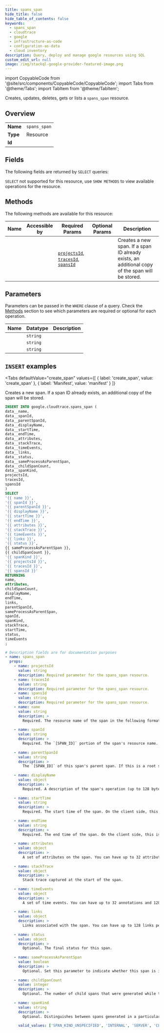 ```yaml
--- 
title: spans_span
hide_title: false
hide_table_of_contents: false
keywords:
  - spans_span
  - cloudtrace
  - google
  - infrastructure-as-code
  - configuration-as-data
  - cloud inventory
description: Query, deploy and manage google resources using SQL
custom_edit_url: null
image: /img/stackql-google-provider-featured-image.png
---
```


import CopyableCode from '@site/src/components/CopyableCode/CopyableCode';
import Tabs from '@theme/Tabs';
import TabItem from '@theme/TabItem';

Creates, updates, deletes, gets or lists a <code>spans_span</code> resource.

## Overview
<table><tbody>
<tr><td><b>Name</b></td><td><code>spans_span</code></td></tr>
<tr><td><b>Type</b></td><td>Resource</td></tr>
<tr><td><b>Id</b></td><td><CopyableCode code="google.cloudtrace.spans_span" /></td></tr>
</tbody></table>

## Fields

The following fields are returned by `SELECT` queries:

`SELECT` not supported for this resource, use `SHOW METHODS` to view available operations for the resource.


## Methods

The following methods are available for this resource:

<table>
<thead>
    <tr>
    <th>Name</th>
    <th>Accessible by</th>
    <th>Required Params</th>
    <th>Optional Params</th>
    <th>Description</th>
    </tr>
</thead>
<tbody>
<tr>
    <td><a href="#create_span"><CopyableCode code="create_span" /></a></td>
    <td><CopyableCode code="insert" /></td>
    <td><a href="#parameter-projectsId"><code>projectsId</code></a>, <a href="#parameter-tracesId"><code>tracesId</code></a>, <a href="#parameter-spansId"><code>spansId</code></a></td>
    <td></td>
    <td>Creates a new span. If a span ID already exists, an additional copy of the span will be stored.</td>
</tr>
</tbody>
</table>

## Parameters

Parameters can be passed in the `WHERE` clause of a query. Check the [Methods](#methods) section to see which parameters are required or optional for each operation.

<table>
<thead>
    <tr>
    <th>Name</th>
    <th>Datatype</th>
    <th>Description</th>
    </tr>
</thead>
<tbody>
<tr id="parameter-projectsId">
    <td><CopyableCode code="projectsId" /></td>
    <td><code>string</code></td>
    <td></td>
</tr>
<tr id="parameter-spansId">
    <td><CopyableCode code="spansId" /></td>
    <td><code>string</code></td>
    <td></td>
</tr>
<tr id="parameter-tracesId">
    <td><CopyableCode code="tracesId" /></td>
    <td><code>string</code></td>
    <td></td>
</tr>
</tbody>
</table>

## `INSERT` examples

<Tabs
    defaultValue="create_span"
    values={[
        { label: 'create_span', value: 'create_span' },
        { label: 'Manifest', value: 'manifest' }
    ]}
>
<TabItem value="create_span">

Creates a new span. If a span ID already exists, an additional copy of the span will be stored.

```sql
INSERT INTO google.cloudtrace.spans_span (
data__name,
data__spanId,
data__parentSpanId,
data__displayName,
data__startTime,
data__endTime,
data__attributes,
data__stackTrace,
data__timeEvents,
data__links,
data__status,
data__sameProcessAsParentSpan,
data__childSpanCount,
data__spanKind,
projectsId,
tracesId,
spansId
)
SELECT 
'{{ name }}',
'{{ spanId }}',
'{{ parentSpanId }}',
'{{ displayName }}',
'{{ startTime }}',
'{{ endTime }}',
'{{ attributes }}',
'{{ stackTrace }}',
'{{ timeEvents }}',
'{{ links }}',
'{{ status }}',
{{ sameProcessAsParentSpan }},
{{ childSpanCount }},
'{{ spanKind }}',
'{{ projectsId }}',
'{{ tracesId }}',
'{{ spansId }}'
RETURNING
name,
attributes,
childSpanCount,
displayName,
endTime,
links,
parentSpanId,
sameProcessAsParentSpan,
spanId,
spanKind,
stackTrace,
startTime,
status,
timeEvents
;
```
</TabItem>
<TabItem value="manifest">

```yaml
# Description fields are for documentation purposes
- name: spans_span
  props:
    - name: projectsId
      value: string
      description: Required parameter for the spans_span resource.
    - name: tracesId
      value: string
      description: Required parameter for the spans_span resource.
    - name: spansId
      value: string
      description: Required parameter for the spans_span resource.
    - name: name
      value: string
      description: >
        Required. The resource name of the span in the following format: * `projects/[PROJECT_ID]/traces/[TRACE_ID]/spans/[SPAN_ID]` `[TRACE_ID]` is a unique identifier for a trace within a project; it is a 32-character hexadecimal encoding of a 16-byte array. It should not be zero. `[SPAN_ID]` is a unique identifier for a span within a trace; it is a 16-character hexadecimal encoding of an 8-byte array. It should not be zero. .
        
    - name: spanId
      value: string
      description: >
        Required. The `[SPAN_ID]` portion of the span's resource name.
        
    - name: parentSpanId
      value: string
      description: >
        The `[SPAN_ID]` of this span's parent span. If this is a root span, then this field must be empty.
        
    - name: displayName
      value: object
      description: >
        Required. A description of the span's operation (up to 128 bytes). Cloud Trace displays the description in the Cloud console. For example, the display name can be a qualified method name or a file name and a line number where the operation is called. A best practice is to use the same display name within an application and at the same call point. This makes it easier to correlate spans in different traces.
        
    - name: startTime
      value: string
      description: >
        Required. The start time of the span. On the client side, this is the time kept by the local machine where the span execution starts. On the server side, this is the time when the server's application handler starts running.
        
    - name: endTime
      value: string
      description: >
        Required. The end time of the span. On the client side, this is the time kept by the local machine where the span execution ends. On the server side, this is the time when the server application handler stops running.
        
    - name: attributes
      value: object
      description: >
        A set of attributes on the span. You can have up to 32 attributes per span.
        
    - name: stackTrace
      value: object
      description: >
        Stack trace captured at the start of the span.
        
    - name: timeEvents
      value: object
      description: >
        A set of time events. You can have up to 32 annotations and 128 message events per span.
        
    - name: links
      value: object
      description: >
        Links associated with the span. You can have up to 128 links per Span.
        
    - name: status
      value: object
      description: >
        Optional. The final status for this span.
        
    - name: sameProcessAsParentSpan
      value: boolean
      description: >
        Optional. Set this parameter to indicate whether this span is in the same process as its parent. If you do not set this parameter, Trace is unable to take advantage of this helpful information.
        
    - name: childSpanCount
      value: integer
      description: >
        Optional. The number of child spans that were generated while this span was active. If set, allows implementation to detect missing child spans.
        
    - name: spanKind
      value: string
      description: >
        Optional. Distinguishes between spans generated in a particular context. For example, two spans with the same name may be distinguished using `CLIENT` (caller) and `SERVER` (callee) to identify an RPC call.
        
      valid_values: ['SPAN_KIND_UNSPECIFIED', 'INTERNAL', 'SERVER', 'CLIENT', 'PRODUCER', 'CONSUMER']
```
</TabItem>
</Tabs>
